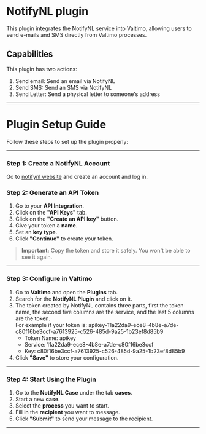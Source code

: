 # NotifyNL plugin

This plugin integrates the NotifyNL service into Valtimo, allowing users to send e-mails and SMS directly from Valtimo processes.

## Capabilities

This plugin has two actions:

1. Send email: Send an email via NotifyNL
2. Send SMS: Send an SMS via NotifyNL
3. Send Letter: Send a physical letter to someone's address

---

# Plugin Setup Guide

Follow these steps to set up the plugin properly:

---

### Step 1: Create a NotifyNL Account

Go to [notifynl website](https://admin.notifynl.nl/) and create an account and log in.

### Step 2: Generate an API Token

1. Go to your **API Integration**.
2. Click on the **"API Keys"** tab.
3. Click on the **"Create an API key"** button.
4. Give your token a **name**.
5. Set an **key type**.
6. Click **"Continue"** to create your token.

> **Important:** Copy the token and store it safely. You won't be able to see it again.

---

### Step 3: Configure in Valtimo

1. Go to **Valtimo** and open the **Plugins** tab.
2. Search for the **NotifyNL Plugin** and click on it.
3. The token created by NotifyNL contains three parts, first the token name, the second five columns are the service, and the last 5 columns are the token. <br>
For example if your token is: apikey-11a22da9-ece8-4b8e-a7de-c80f16be3ccf-a7613925-c526-485d-9a25-1b23ef8d85b9
    - Token Name: apikey
    - Service: 11a22da9-ece8-4b8e-a7de-c80f16be3ccf
    - Key: c80f16be3ccf-a7613925-c526-485d-9a25-1b23ef8d85b9
4. Click **"Save"** to store your configuration.

---

### Step 4: Start Using the Plugin

1. Go to the **NotifyNL Case** under the tab **cases**.
2. Start a new **case**.
3. Select the **process** you want to start.
4. Fill in the **recipient** you want to message.
5. Click **"Submit"** to send your message to the recipient.
---
